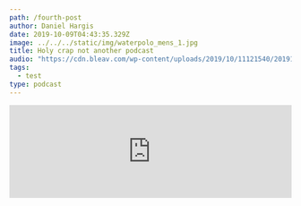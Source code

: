```yaml
---
path: /fourth-post
author: Daniel Hargis
date: 2019-10-09T04:43:35.329Z
image: ../../../static/img/waterpolo_mens_1.jpg
title: Holy crap not another podcast
audio: "https://cdn.bleav.com/wp-content/uploads/2019/10/11121540/20191011_FINALcppep23_mixdown.mp3"
tags:
  - test
type: podcast
---
```


<iframe width="100%" height="166" scrolling="no" frameborder="no" allow="autoplay" src="https://w.soundcloud.com/player/?url=https%3A//api.soundcloud.com/tracks/687900451&color=%23646464&auto_play=false&hide_related=false&show_comments=true&show_user=true&show_reposts=false&show_teaser=true"></iframe>
